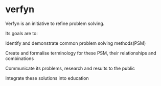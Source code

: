 # verfyn
Verfyn is an initiative to refine problem solving.

Its goals are to:

Identify and demonstrate common problem solving methods(PSM)

Create and formalise terminology for these PSM, their relationships and combinations

Communicate its problems, research and results to the public

Integrate these solutions into education
